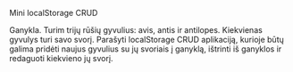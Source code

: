 Mini localStorage CRUD

Ganykla. Turim trijų rūšių gyvulius: avis, antis ir antilopes. Kiekvienas gyvulys turi savo svorį.
Parašyti localStorage CRUD aplikaciją, kurioje būtų galima pridėti naujus gyvulius su jų svoriais į ganyklą, ištrinti iš ganyklos ir redaguoti kiekvieno jų svorį.
